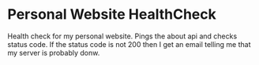 # Personal Website HealthCheck
Health check for my personal website. Pings the about api and checks status code. If the status code is not 200 then I get an email telling me that my server is probably donw.